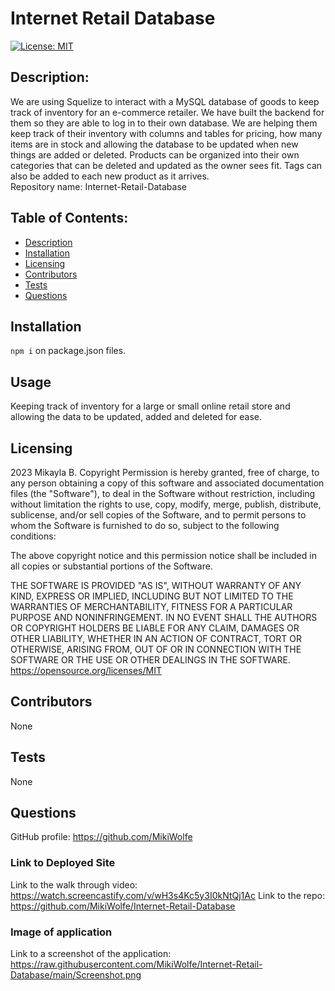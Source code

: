 # Internet Retail Database
[![License: MIT](https://img.shields.io/badge/License-MIT-yellow.svg)](https://opensource.org/licenses/MIT)
## Description: 
We are using Squelize to interact with a MySQL database of goods to keep track of inventory for an e-commerce retailer. We have built the backend for them so they are able to log in to their own database. We are helping them keep track of their inventory with columns and tables for pricing, how many items are in stock and allowing the database to be updated when new things are added or deleted. Products can be organized into their own categories that can be deleted and updated as the owner sees fit.  Tags can also be added to each new product as it arrives.  
Repository name: Internet-Retail-Database

## Table of Contents:
* [Description](#description)
* [Installation](#installation)
* [Licensing](#licensing)
* [Contributors](#contributors)
* [Tests](#tests)
* [Questions](#questions)

## Installation 
``` npm i ``` on package.json files.
## Usage
Keeping track of inventory for a large or small online retail store and allowing the data to be updated, added and deleted for ease.  
## Licensing
2023 Mikayla B.
Copyright Permission is hereby granted, free of charge, 
to any person obtaining a copy of this software and associated documentation files (the "Software"), to deal in 
the Software without restriction, including without limitation the rights to use, copy, modify, merge, publish, 
distribute, sublicense, and/or sell 
copies of the Software, and to permit persons to whom the Software is furnished to do so, 
subject to the following conditions:

The above copyright notice and this permission notice shall be included in all copies or substantial 
portions of the Software.

THE SOFTWARE IS PROVIDED "AS IS", WITHOUT WARRANTY OF ANY KIND, EXPRESS OR IMPLIED, INCLUDING BUT NOT LIMITED TO 
THE WARRANTIES OF MERCHANTABILITY, FITNESS FOR A PARTICULAR PURPOSE AND NONINFRINGEMENT. IN NO EVENT SHALL THE 
AUTHORS OR COPYRIGHT HOLDERS BE LIABLE FOR ANY CLAIM, DAMAGES OR OTHER LIABILITY, WHETHER IN AN ACTION OF CONTRACT, 
TORT OR OTHERWISE, ARISING FROM, OUT OF OR IN CONNECTION WITH THE SOFTWARE OR THE USE OR OTHER DEALINGS IN THE 
SOFTWARE.
https://opensource.org/licenses/MIT
## Contributors
None
## Tests
None
## Questions

GitHub profile: https://github.com/MikiWolfe


### Link to Deployed Site
Link to the walk through video: https://watch.screencastify.com/v/wH3s4Kc5y3I0kNtQj1Ac
Link to the repo: https://github.com/MikiWolfe/Internet-Retail-Database

### Image of application
Link to a screenshot of the application: https://raw.githubusercontent.com/MikiWolfe/Internet-Retail-Database/main/Screenshot.png

